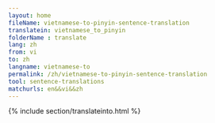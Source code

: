```yaml
---
layout: home
fileName: vietnamese-to-pinyin-sentence-translation
translatein: vietnamese_to_pinyin
folderName : translate
lang: zh
from: vi
to: zh
langname: vietnamese-to
permalink: /zh/vietnamese-to-pinyin-sentence-translation
tool: sentence-translations
matchurls: en&&vi&&zh
---
```

{% include section/translateinto.html %}

